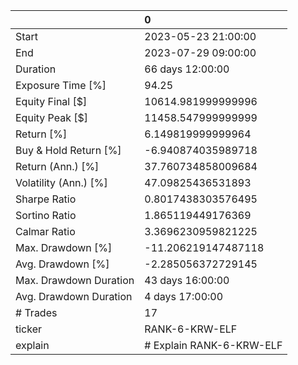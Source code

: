 |                        | 0                        |
|:-----------------------|:-------------------------|
| Start                  | 2023-05-23 21:00:00      |
| End                    | 2023-07-29 09:00:00      |
| Duration               | 66 days 12:00:00         |
| Exposure Time [%]      | 94.25                    |
| Equity Final [$]       | 10614.981999999996       |
| Equity Peak [$]        | 11458.547999999999       |
| Return [%]             | 6.149819999999964        |
| Buy & Hold Return [%]  | -6.940874035989718       |
| Return (Ann.) [%]      | 37.760734858009684       |
| Volatility (Ann.) [%]  | 47.09825436531893        |
| Sharpe Ratio           | 0.8017438303576495       |
| Sortino Ratio          | 1.865119449176369        |
| Calmar Ratio           | 3.3696230959821225       |
| Max. Drawdown [%]      | -11.206219147487118      |
| Avg. Drawdown [%]      | -2.285056372729145       |
| Max. Drawdown Duration | 43 days 16:00:00         |
| Avg. Drawdown Duration | 4 days 17:00:00          |
| # Trades               | 17                       |
| ticker                 | RANK-6-KRW-ELF           |
| explain                | # Explain RANK-6-KRW-ELF |